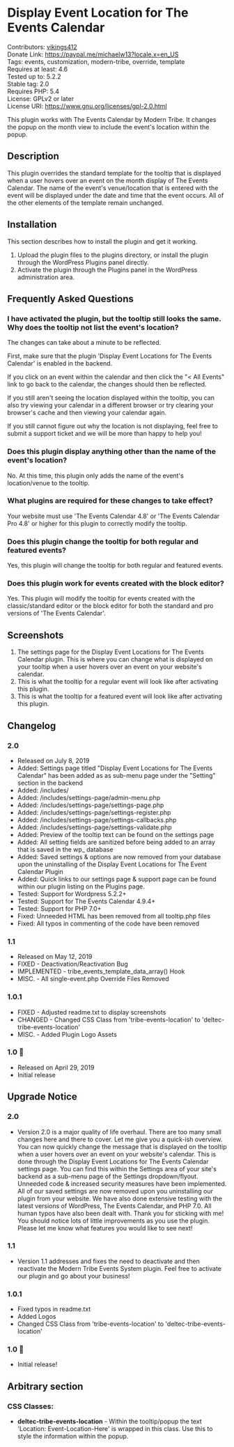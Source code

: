 # Display Event Location for The Events Calendar
Contributors: [vikings412](https://profiles.wordpress.org/vikings412/) <br>
Donate Link: https://paypal.me/michaelw13?locale.x=en_US <br>
Tags: events, customization, modern-tribe, override, template <br>
Requires at least: 4.6 <br>
Tested up to: 5.2.2 <br>
Stable tag: 2.0 <br>
Requires PHP: 5.4 <br>
License: GPLv2 or later <br>
License URI: https://www.gnu.org/licenses/gpl-2.0.html <br>

This plugin works with The Events Calendar by Modern Tribe. It changes the popup on the month view to include the event's location within the popup.

## Description

This plugin overrides the standard template for the tooltip that is displayed when a user hovers over an event on the month display of The Events Calendar. The name of the event's venue/location that is entered with the event will be displayed under the date and time that the event occurs. All of the other elements of the template remain unchanged.

## Installation

This section describes how to install the plugin and get it working.

1. Upload the plugin files to the plugins directory, or install the plugin through the WordPress Plugins panel directly.
2. Activate the plugin through the Plugins panel in the WordPress administration area.

## Frequently Asked Questions

### I have activated the plugin, but the tooltip still looks the same. Why does the tooltip not list the event's location?

The changes can take about a minute to be reflected.

First, make sure that the plugin 'Display Event Locations for The Events Calendar' is enabled in the backend.

If you click on an event within the calendar and then click the "< All Events" link to go back to the calendar, the changes should then be reflected.

If you still aren't seeing the location displayed within the tooltip, you can also try viewing your calendar in a different browser or try clearing your browser's cache and then viewing your calendar again.

If you still cannot figure out why the location is not displaying, feel free to submit a support ticket and we will be more than happy to help you!

### Does this plugin display anything other than the name of the event's location?

No. At this time, this plugin only adds the name of the event's location/venue to the tooltip.

### What plugins are required for these changes to take effect?

Your website must use 'The Events Calendar 4.8' or 'The Events Calendar Pro 4.8' or higher for this plugin to correctly modify the tooltip.

### Does this plugin change the tooltip for both regular and featured events?

Yes, this plugin will change the tooltip for both regular and featured events.

### Does this plugin work for events created with the block editor?

Yes. This plugin will modify the tooltip for events created with the classic/standard editor or the block editor for both the standard and pro versions of 'The Events Calendar'.

## Screenshots

1. The settings page for the Display Event Locations for The Events Calendar plugin. This is where you can change what is displayed on your tooltip when a user hovers over an event on your website's calendar.
2. This is what the tooltip for a regular event will look like after activating this plugin.
3. This is what the tooltip for a featured event will look like after activating this plugin.

## Changelog

### 2.0
* Released on July 8, 2019
* Added: Settings page titled "Display Event Locations for The Events Calendar" has been added as as sub-menu page under the "Setting" section in the backend
* Added: /includes/ 
* Added: /includes/settings-page/admin-menu.php
* Added: /includes/settings-page/settings-page.php
* Added: /includes/settings-page/settings-register.php
* Added: /includes/settings-page/settings-callbacks.php
* Added: /includes/settings-page/settings-validate.php
* Added: Preview of the tooltip text can be found on the settings page
* Added: All setting fields are sanitized before being added to an array that is saved in the wp_ database
* Added: Saved settings & options are now removed from your database upon the uninstalling of the Display Event Locations for The Event Calendar Plugin
* Added: Quick links to our settings page & support page can be found within our plugin listing on the Plugins page. 
* Tested: Support for Wordpress 5.2.2+
* Tested: Support for The Events Calendar 4.9.4+
* Tested: Support for PHP 7.0+
* Fixed: Unneeded HTML has been removed from all tooltip.php files
* Fixed: All typos in commenting of the code have been removed

### 1.1
* Released on May 12, 2019
* FIXED - Deactivation/Reactivation Bug
* IMPLEMENTED - tribe_events_template_data_array() Hook
* MISC. - All single-event.php Override Files Removed

### 1.0.1
* FIXED - Adjusted readme.txt to display screenshots
* CHANGED - Changed CSS Class from 'tribe-events-location' to 'deltec-tribe-events-location'
* MISC. - Added Plugin Logo Assets

### 1.0 🎉
* Released on April 29, 2019
* Initial release

## Upgrade Notice

### 2.0
* Version 2.0 is a major quality of life overhaul. There are too many small changes here and there to cover. Let me give you a quick-ish overview. You can now quickly change the message that is displayed on the tooltip when a user hovers over an event on your website's calendar. This is done through the Display Event Locations for The Events Calendar settings page. You can find this within the Settings area of your site's backend as a sub-menu page of the Settings dropdown/flyout. Unneeded code & increased security measures have been implemented. All of our saved settings are now removed upon you uninstalling our plugin from your website. We have also done extensive testing with the latest versions of WordPress, The Events Calendar, and PHP 7.0. All human typos have also been dealt with. Thank you for sticking with me! You should notice lots of little improvements as you use the plugin. Please let me know what features you would like to see next!  

### 1.1
* Version 1.1 addresses and fixes the need to deactivate and then reactivate the Modern Tribe Events System plugin. Feel free to activate our plugin and go about your business!

### 1.0.1
* Fixed typos in readme.txt
* Added Logos
* Changed CSS Class from 'tribe-events-location' to 'deltec-tribe-events-location'

### 1.0 🎉
* Initial release!

## Arbitrary section

### CSS Classes:
* **deltec-tribe-events-location** - Within the tooltip/popup the text 'Location: Event-Location-Here' is wrapped in this class. Use this to style the information within the popup.
